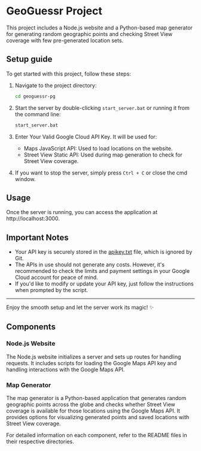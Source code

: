 # GeoGuessr Project

This project includes a Node.js website and a Python-based map generator for generating random geographic points and checking Street View coverage with few pre-generated location sets.

## Setup guide

To get started with this project, follow these steps:

1. Navigate to the project directory:
   ```sh
   cd geoguessr-pg
   ```

2. Start the server by double-clicking `start_server.bat` or running it from the command line:
   ```sh
   start_server.bat
   ```

3. Enter Your Valid Google Cloud API Key. It will be used for:
   - Maps JavaScript API: Used to load locations on the website.
   - Street View Static API: Used during map generation to check for Street View coverage.

4. If you want to stop the server, simply press `Ctrl + C` or close the cmd window.


## Usage

Once the server is running, you can access the application at http://localhost:3000.

## Important Notes

- Your API key is securely stored in the [apikey.txt](./apikey.txt) file, which is ignored by Git.
- The APIs in use should not generate any costs. However, it's recommended to check the limits and payment settings in your Google Cloud account for peace of mind.
- If you'd like to modify or update your API key, just follow the instructions when prompted by the script.

---

Enjoy the smooth setup and let the server work its magic! ✨

## Components

### Node.js Website

The Node.js website initializes a server and sets up routes for handling requests. It includes scripts for loading the Google Maps API key and handling interactions with the Google Maps API.

### Map Generator

The map generator is a Python-based application that generates random geographic points across the globe and checks whether Street View coverage is available for those locations using the Google Maps API. It provides options for visualizing generated points and saved locations with Street View coverage.

For detailed information on each component, refer to the README files in their respective directories.